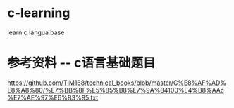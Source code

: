 # c-learning
learn c langua base

# 参考资料 -- c语言基础题目
https://github.com/TIM168/technical_books/blob/master/C%E8%AF%AD%E8%A8%80/%E7%BB%8F%E5%85%B8%E7%9A%84100%E4%B8%AAc%E7%AE%97%E6%B3%95.txt
